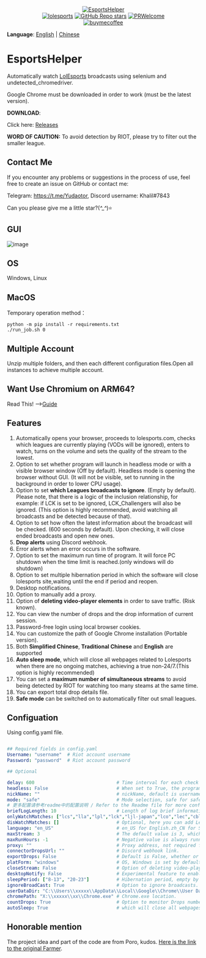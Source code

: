 <p align="center">
<a href="https://github.com/Yudaotor/EsportsHelper"><img alt="EsportsHelper" src="https://i.328888.xyz/2023/03/28/itMRQF.png"></a><br/>
<a href="https://lolesports.com"><img alt="lolesports" src="https://img.shields.io/badge/WebSite-lol%20esports-445fa5.svg?style=plastic"></a>
<a href="https://github.com/Yudaotor/EsportsHelper/stargazers"><img alt="GitHub Repo stars" src="https://img.shields.io/github/stars/Yudaotor/EsportsHelper"></a>
<a href="https://github.com/Yudaotor/EsportsHelper/pulls"><img alt="PRWelcome" src="https://img.shields.io/badge/PRs-welcome-brightgreen.svg?style=flat"></a><br/>
<a href="https://www.cdnjson.com/images/2023/03/13/image-merge-1678713037835.png"><img alt="buymecoffee" src="https://user-images.githubusercontent.com/87225219/228188809-9d136e10-faa1-49b9-a6b7-b969dd1d8c7f.png"></a>
</p>

**Language**: [English](https://github.com/Yudaotor/EsportsHelper/blob/main/README.md) | [Chinese](https://github.com/Yudaotor/EsportsHelper/blob/main/README.CN.md)

# EsportsHelper
Automatically watch [LolEsports](lolesports.com) broadcasts using selenium and undetected_chromedriver.

Google Chrome must be downloaded in order to work (must be the latest version).

**DOWNLOAD**:

Click here: [Releases](https://github.com/Yudaotor/EsportsHelper/releases)

**WORD OF CAUTION:** 
To avoid detection by RIOT, please try to filter out the smaller league.  

## Contact Me
If you encounter any problems or suggestions in the process of use, feel free to create an issue on GitHub or contact me:

Telegram: https://t.me/Yudaotor, Discord username: Khalil#7843 

Can you please give me a little star?(*^_^*)⭐  

## GUI
![image](https://github.com/Yudaotor/EsportsHelper/assets/87225219/695f9b06-2283-4f98-9133-54e94f9ed81b)



## OS  
Windows, Linux  

## MacOS
Temporary operation method：
```shell
python -m pip install -r requirements.txt
./run_job.sh 0
```
## Multiple Account  
Unzip multiple folders, and then each different configuration files.Open all instances to achieve multiple account.

## Want Use Chromium on ARM64?
Read This!  -->[Guide](https://github.com/Yudaotor/EsportsHelper/wiki/The-Way-Using-Chromium-on-ARM64)
## Features
1. Automatically opens your browser, proceeds to lolesports.com, checks which leagues are currently playing (VODs will be ignored), enters to watch, turns on the volume and sets the quality of the stream to the lowest. 
2. Option to set whether program will launch in headless mode or with a visible browser window (Off by default). Headless mode is opening the browser without GUI. (It will not be visible, set to running in the background in order to lower CPU usage).
3. Option to set **which Leagues broadcasts to ignore**. (Empty by default). Please note, that there is a logic of the inclusion relationship, for example: if LCK is set to be ignored, LCK_Challengers will also be ignored. (This option is highly recommended, avoid watching all broadcasts and be detected because of that).
4. Option to set how often the latest information about the broadcast will be checked. (600 seconds by default). Upon checking, it will close ended broadcasts and open new ones.
5. **Drop alerts** using Discord webhook.
6. Error alerts when an error occurs in the software.
7. Option to set the maximum run time of program. It will force PC shutdown when the time limit is reached.(only windows will do shutdown)
8. Option to set multiple hibernation period in which the software will close lolesports site,waiting until the end if period and reopen.
9. Desktop notifications. 
10. Option to manually add a proxy.
11. Option of **deleting video-player elements** in order to save traffic. (Risk known).
12. You can view the number of drops and the drop information of current session.
13. Password-free login using local browser cookies.
14. You can customize the path of Google Chrome installation (Portable version).
15. Both **Simplified Chinese**, **Traditional Chinese** and **English** are supported
16. **Auto sleep mode**, which will close all webpages related to Lolesports when there are no ongoing matches, achieving a true non-24/7.(This option is highly recommended)
17. You can set a **maximum number of simultaneous streams** to avoid being detected by RIOT for watching too many steams at the same time.
18. You can export total drop details file.
19. **Safe mode** can be switched on to automatically filter out small leagues.
## Configuation
Using config.yaml file.
```yaml

## Required fields in config.yaml
Username: "username"  # Riot account username  
Password: "password"  # Riot account password  

## Optional

delay: 600                              # Time interval for each check in seconds (600 seconds by default). Each check time will fluctuate randomly between 0.8 and 1.5 times the time delay you set. 
headless: False                         # When set to True, the program will run in the background; otherwise it will open a browser window (False by default).  
nickName: ""                            # nickName, default is username.
mode: "safe"                            # Mode selection, safe for safe mode, narmal for narmal mode, default is safe. For details, see github
# 更多配置请参考readme中的配置说明 / Refer to the Readme file for more configuration options.
briefLogLength: 10                      # Length of log brief information. Default is 10.
onlyWatchMatches: ["lcs","lla","lpl","lck","ljl-japan","lco","lec","cblol-brazil","pcs","tft_esports"] 
disWatchMatches: []                     # Optional, here you can add Leagues you wish to ignore. Please note, names should be in lowercase.    
language: "en_US"                       # en_US for English.zh_CN for Simplified Chinese,zh_TW for Traditional Chinese.
maxStream: 3                            # The default value is 3, which is the maximum number of matches that can be watched at the same time, beyond which they will not be watched.
maxRunHours: -1                         # Negative value is always running, positive value is running by hours, default -1.
proxy: ""                               # Proxy address, not required for general users, e.g., "127.0.0.1:7890".
connectorDropsUrl: ""                   # Discord webhook link.
exportDrops: False                      # Default is False, whether or not you need to export the total drop details file, it will only be generated when the script is opened.
platForm: "windows"                     # OS, Windows is set by default. If you want to use the program on Linux, please change the value here.  
closeStream: False                      # Option of deleting video-player elements to save traffic. (Risk).
desktopNotify: False                    # Experimental feature to enable Desktop notifications.
sleepPeriod: ["8-13", "20-23"]          # Hibernation period, empty by default, allowed multiple period. The format is "Start hour – End hour". Tabs will be closed and reopened at the end of sleep.
ignoreBroadCast: True                   # Option to ignore broadcasts.
userDataDir: "C:\\Users\\xxxxx\\AppData\\Local\\Google\\Chrome\\User Data"  # Path to Chrome cookie files. 
chromePath: "X:\\xxxxx\\xx\\Chrome.exe" # Chrome.exe location.
countDrops: True                        # Option to monitor Drops number.
autoSleep: True                         # which will close all webpages related to Lolesports when there are no ongoing matches, achieving a true non-24/7.

```

## Honorable mention
The project idea and part of the code are from Poro, kudos. [Here is the link to the original Farmer](https://github.com/LeagueOfPoro/EsportsCapsuleFarmer).
